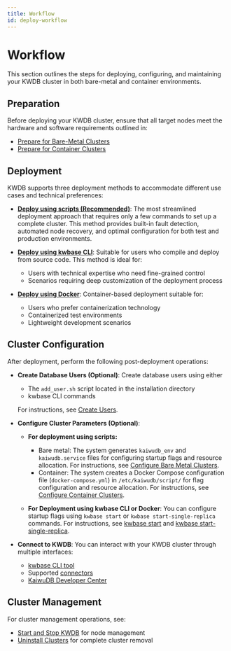```yaml
---
title: Workflow
id: deploy-workflow
---
```


# Workflow

This section outlines the steps for deploying, configuring, and maintaining your KWDB cluster in both bare-metal and container environments.

## Preparation

Before deploying your KWDB cluster, ensure that all target nodes meet the hardware and software requirements outlined in:

- [Prepare for Bare-Metal Clusters](./prepare/before-deploy-bare-metal.md)
- [Prepare for Container Clusters](./prepare/before-deploy-docker.md)

## Deployment

KWDB supports three deployment methods to accommodate different use cases and technical preferences:

- **[Deploy using scripts (Recommended)](./cluster-deployment/script-deployment.md)**: The most streamlined deployment approach that requires only a few commands to set up a complete cluster. This method provides built-in fault detection, automated node recovery, and optimal configuration for both test and production environments.

- **[Deploy using kwbase CLI](./cluster-deployment/kwbase-cli-deployment.md)**: Suitable for users who compile and deploy from source code. This method is ideal for:

  - Users with technical expertise who need fine-grained control
  - Scenarios requiring deep customization of the deployment process

- **[Deploy using Docker](./cluster-deployment/docker-deployment.md)**: Container-based deployment suitable for:

  - Users who prefer containerization technology
  - Containerized test environments
  - Lightweight development scenarios

## Cluster Configuration

After deployment, perform the following post-deployment operations:

- **Create Database Users (Optional)**: Create database users using either
  - The `add_user.sh` script located in the installation directory
  - kwbase CLI commands

  For instructions, see [Create Users](./user-config.md).

- **Configure Cluster Parameters (Optional)**:

  - **For deployment using scripts:**
  
    - Bare metal: The system generates `kaiwudb_env` and `kaiwudb.service` files for configuring startup flags and resource allocation. For instructions, see [Configure Bare Metal Clusters](./cluster-config/cluster-config-bare-metal.md).
    - Container: The system creates a Docker Compose configuration file (`docker-compose.yml`) in `/etc/kaiwudb/script/` for flag configuration and resource allocation. For instructions, see [Configure Container Clusters](./cluster-config/cluster-config-docker.md).

  - **For Deployment using kwbase CLI or Docker**: You can configure startup flags using `kwbase start` or `kwbase start-single-replica` commands. For instructions, see [kwbase start](../tool-command-reference/client-tool/kwbase-sql-reference.md#kwbase-start) and [kwbase start-single-replica](../tool-command-reference/client-tool/kwbase-sql-reference.md#kwbase-start-single-replica).

- **Connect to KWDB**: You can interact with your KWDB cluster through multiple interfaces:

  - [kwbase CLI tool](../../en/quickstart/access-kaiwudb/access-kaiwudb-cli.md)
  - Supported [connectors](../../en/development/overview.md)
  - [KaiwuDB Developer Center](../../en/kaiwudb-developer-center/overview.md)

## Cluster Management

For cluster management operations, see:

- [Start and Stop KWDB](./local-start-stop.md) for node management
- [Uninstall Clusters](./uninstall-cluster.md) for complete cluster removal